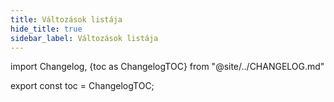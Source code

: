 ```yaml
---
title: Változások listája
hide_title: true
sidebar_label: Változások listája
---
```


import Changelog, {toc as ChangelogTOC} from "@site/../CHANGELOG.md"

<Changelog />

export const toc = ChangelogTOC;
